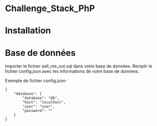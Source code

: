 # Challenge_Stack_PhP

# Installation

# Base de données
Importer le fichier sell_me_out.sql dans votre base de données.
Remplir le fichier config.json avec les informations de votre base de données.

Exemple de fichier config.json:
```
{
    "database": {
        "database": "db",
        "host": "localhost",
        "user": "user",
        "password": ""
    }
}
```
